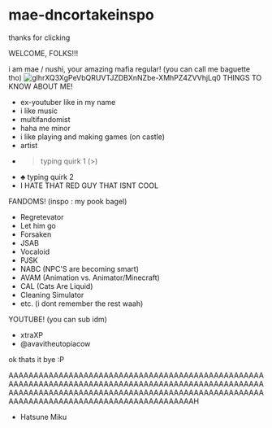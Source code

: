 # mae-dncortakeinspo
thanks for clicking

WELCOME, FOLKS!!!

i am mae / nushi, your amazing mafia regular! (you can call me baguette tho)
![glhrXQ3XgPeVbQRUVTJZDBXnNZbe-XMhPZ4ZVVhjLq0](https://github.com/user-attachments/assets/564e3400-0e06-4ea0-9c8b-f5633161bfa0)
THINGS TO KNOW ABOUT ME!

- ex-youtuber like in my name
- i like music
- multifandomist
- haha me minor
- i like playing and making games (on castle)
- artist
- > typing quirk 1 (>)
- ♣ typing quirk 2
- I HATE THAT RED GUY THAT ISNT COOL

FANDOMS! (inspo : my pook bagel)
- Regretevator
- Let him go
- Forsaken
- JSAB
- Vocaloid
- PJSK
- NABC (NPC'S are becoming smart)
- AVAM (Animation vs. Animator/Minecraft)
- CAL (Cats Are Liquid)
- Cleaning Simulator
- etc. (i dont remember the rest waah)

YOUTUBE! (you can sub idm)
- xtraXP
- @avavitheutopiacow

ok thats it bye :P

AAAAAAAAAAAAAAAAAAAAAAAAAAAAAAAAAAAAAAAAAAAAAAAAAAAAAAAAAAAAAAAAAAAAAAAAAAAAAAAAAAAAAAAAAAAAAAAAAAAAAAAAAAAAAAAAAAAAAAAAAAAAAAAAAAAAAAAAAAAAAAAAAAAAAAAAAAAAAAAAAAAAAAAAAAAAAAAAAAAAAAAAAAAAAAH
- Hatsune Miku
